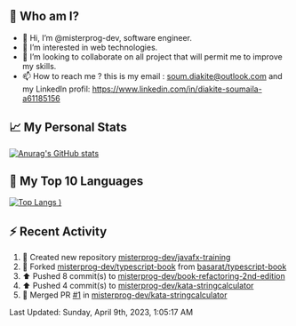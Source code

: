 ## **🔎 Who am I?**
- 👋 Hi, I’m @misterprog-dev, software engineer.
- 👀 I’m interested in web technologies.
- 💞️ I’m looking to collaborate on all project that will permit me to improve my skills.
- 📫 How to reach me ? this is my email : soum.diakite@outlook.com and my LinkedIn profil: https://www.linkedin.com/in/diakite-soumaila-a61185156


## **📈 My Personal Stats**
[![Anurag's GitHub stats](https://github-readme-stats.vercel.app/api?username=misterprog-dev&count_private=true&show_icons=true)](https://github.com/anuraghazra/github-readme-stats)

## **📣 My Top 10 Languages**
[![Top Langs](https://github-readme-stats.vercel.app/api/top-langs/?username=misterprog-dev&langs_count=10&layout=compact&hide=html,css&hide_title=true&&&show_icons=true)
)](https://github.com/anuraghazra/github-readme-stats)

## **⚡ Recent Activity**
<!--RECENT_ACTIVITY:start-->
1. 📔 Created new repository [misterprog-dev/javafx-training](https://github.com/misterprog-dev/javafx-training)<br>
2. 🔱 Forked [misterprog-dev/typescript-book](https://github.com/misterprog-dev/typescript-book) from [basarat/typescript-book](https://github.com/basarat/typescript-book)<br>
3. ⬆️ Pushed 8 commit(s) to [misterprog-dev/book-refactoring-2nd-edition](https://github.com/misterprog-dev/book-refactoring-2nd-edition)<br>
4. ⬆️ Pushed 4 commit(s) to [misterprog-dev/kata-stringcalculator](https://github.com/misterprog-dev/kata-stringcalculator)<br>
5. 🎉 Merged PR [#1](https://github.com/misterprog-dev/kata-stringcalculator/pull/1) in [misterprog-dev/kata-stringcalculator](https://github.com/misterprog-dev/kata-stringcalculator)<br>
<!--RECENT_ACTIVITY:end-->
<!--RECENT_ACTIVITY:last_update-->
Last Updated: Sunday, April 9th, 2023, 1:05:17 AM
<!--RECENT_ACTIVITY:last_update_end-->

<!---
misterprog-dev/misterprog-dev is a ✨ special ✨ repository because its `README.md` (this file) appears on your GitHub profile.
You can click the Preview link to take a look at your changes.
--->


